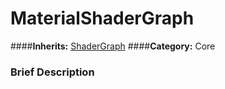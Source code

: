 #  MaterialShaderGraph  
####**Inherits:** [ShaderGraph](class_shadergraph)
####**Category:** Core

###  Brief Description  

